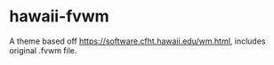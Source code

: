 # hawaii-fvwm
A theme based off https://software.cfht.hawaii.edu/wm.html, includes original .fvwm file.
